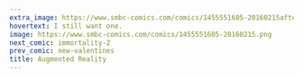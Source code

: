 ```yaml
---
extra_image: https://www.smbc-comics.com/comics/1455551605-20160215after.png
hovertext: I still want one.
image: https://www.smbc-comics.com/comics/1455551605-20160215.png
next_comic: immortality-2
prev_comic: new-valentines
title: Augmented Reality
---
```


